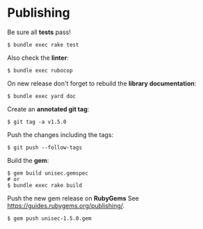 # Publishing

Be sure all **tests** pass!

```
$ bundle exec rake test
```

Also check the **linter**:

```
$ bundle exec rubocop
```

On new release don't forget to rebuild the **library documentation**:

```
$ bundle exec yard doc
```

Create an **annotated git tag**:

```
$ git tag -a v1.5.0
```

Push the changes including the tags:

```
$ git push --follow-tags
```

Build the **gem**:

```
$ gem build unisec.gemspec
# or
$ bundle exec rake build
```

Push the new gem release on **RubyGems** See https://guides.rubygems.org/publishing/.

```
$ gem push unisec-1.5.0.gem
```

